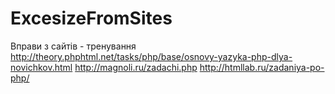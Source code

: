 # ExcesizeFromSites
Вправи з сайтів - тренування
http://theory.phphtml.net/tasks/php/base/osnovy-yazyka-php-dlya-novichkov.html
http://magnoli.ru/zadachi.php
http://htmllab.ru/zadaniya-po-php/
